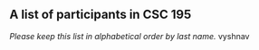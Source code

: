 A list of participants in CSC 195
---------------------------------

*Please keep this list in alphabetical order by last name.*
vyshnav
